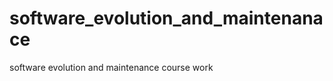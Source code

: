 software_evolution_and_maintenanace
===================================

software evolution and maintenance course work 
